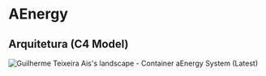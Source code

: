 # AEnergy

## Arquitetura (C4 Model)
![Guilherme Teixeira Ais's landscape -  Container  aEnergy System (Latest)](https://github.com/ABBorges1/-DSM-PI4-AEnergy/assets/73388069/4af1ad8b-5355-4a08-b585-9110f5c7ac4b)
